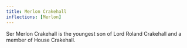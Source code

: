 ```yaml
---
title: Merlon Crakehall
inflections: [Merlon]
---
```


Ser Merlon Crakehall is the youngest son of Lord Roland Crakehall and a member of House Crakehall.


